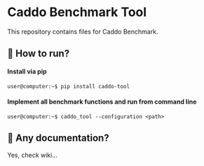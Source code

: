 # Caddo Benchmark Tool

This repository contains files for Caddo Benchmark.

## 🔌 How to run?

#### Install via pip

```
user@computer:~$ pip install caddo-tool
```

#### Implement all benchmark functions and run from command line
```
user@computer:~$ caddo_tool --configuration <path>
```

## 📓 Any documentation?

Yes, check wiki...
